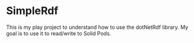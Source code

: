 # SimpleRdf
This is my play project to understand how to use the dotNetRdf library. My goal is to use it to read/write to Solid Pods.
